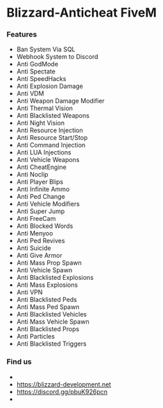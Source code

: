 # Blizzard-Anticheat FiveM


### Features

- Ban System Via SQL
- Webhook System to Discord
- Anti GodMode
- Anti Spectate
- Anti SpeedHacks
- Anti Explosion Damage
- Anti VDM 
- Anti Weapon Damage Modifier
- Anti Thermal Vision
- Anti Blacklisted Weapons
- Anti Night Vision
- Anti Resource Injection
- Anti Resource Start/Stop
- Anti Command Injection
- Anti LUA Injections
- Anti Vehicle Weapons
- Anti CheatEngine 
- Anti Noclip
- Anti Player Blips
- Anti Infinite Ammo
- Anti Ped Change
- Anti Vehicle Modifiers 
- Anti Super Jump
- Anti FreeCam 
- Anti Blocked Words
- Anti Menyoo
- Anti Ped Revives
- Anti Suicide
- Anti Give Armor
- Anti Mass Prop Spawn
- Anti Vehicle Spawn
- Anti Blacklisted Explosions
- Anti Mass Explosions
- Anti VPN
- Anti Blacklisted Peds
- Anti Mass Ped Spawn
- Anti Blacklisted Vehicles
- Anti Mass Vehicle Spawn
- Anti Blacklisted Props
- Anti Particles
- Anti Blacklisted Triggers

### Find us
-
- https://blizzard-development.net
- https://discord.gg/pbuK926pcn
-
